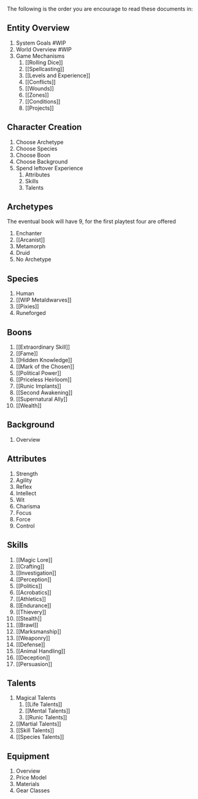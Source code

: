 The following is the order you are encourage to read these documents in:

## Entity Overview
1. System Goals #WIP
2. World Overview #WIP
3. Game Mechanisms
	1. [[Rolling Dice]]
	2. [[Spellcasting]]
	3. [[Levels and Experience]]
	4. [[Conflicts]]
	5. [[Wounds]]
	6. [[Zones]]
	7. [[Conditions]]
	8. [[Projects]]
## Character Creation
1. Choose Archetype
2. Choose Species
3. Choose Boon
4. Choose Background
5. Spend leftover Experience
	1. Attributes
	2. Skills
	3. Talents
## Archetypes

The eventual book will have 9, for the first playtest four are offered
1. Enchanter
2. [[Arcanist]]
4. Metamorph
8. Druid
10. No Archetype
## Species
1. Human
2. [[WIP Metaldwarves]]
3. [[Pixies]]
4. Runeforged
## Boons
1. [[Extraordinary Skill]]
2. [[Fame]]
3. [[Hidden Knowledge]]
4. [[Mark of the Chosen]]
5. [[Political Power]]
6. [[Priceless Heirloom]]
7. [[Runic Implants]]
8. [[Second Awakening]]
9. [[Supernatural Ally]]
10. [[Wealth]]
## Background
1. Overview
## Attributes
1. Strength
2. Agility
3. Reflex
4. Intellect
5. Wit
6. Charisma
7. Focus
8. Force
9. Control
## Skills
1. [[Magic Lore]]
2. [[Crafting]]
3. [[Investigation]]
4. [[Perception]]
5. [[Politics]]
6. [[Acrobatics]]
7. [[Athletics]]
9. [[Endurance]]
10. [[Thievery]]
11. [[Stealth]]
12. [[Brawl]]
13. [[Marksmanship]]
14. [[Weaponry]]
15. [[Defense]]
16. [[Animal Handling]]
17. [[Deception]]
18. [[Persuasion]]
## Talents
1. Magical Talents
	1. [[Life Talents]]
	2. [[Mental Talents]]
	3. [[Runic Talents]]
2. [[Martial Talents]]
3. [[Skill Talents]]
4. [[Species Talents]]
## Equipment
1. Overview
2. Price Model 
3. Materials
4. Gear Classes